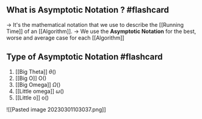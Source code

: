 
## What is Asymptotic Notation ?  #flashcard 

-> It's the mathematical notation that we use to describe the [[Running Time]] of an [[Algorithm]].
-> We use the **Asymptotic Notation** for the best, worse and average case for each [[Algorithm]]

## Type of Asymptotic Notation #flashcard 

1. [[Big Theta]] $\theta()$
2. [[Big O]] O()
3. [[Big Omega]] $\Omega()$
4. [[Little omega]] $\omega()$
5. [[Little o]] o()

![[Pasted image 20230301103037.png]]




